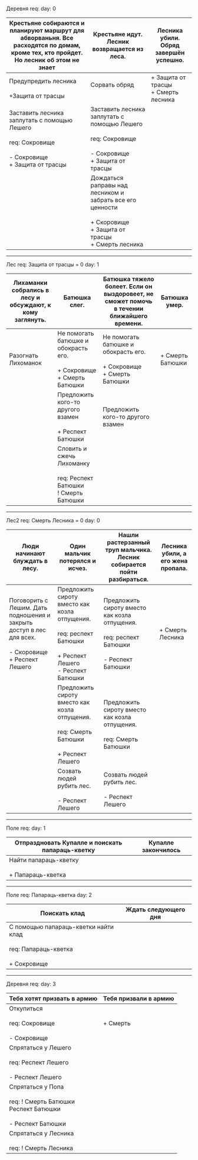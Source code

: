 Деревня
req: 
day: 0

| Крестьяне собираются и планируют маршрут для абворваньня. Все расходятся по домам, кроме тех, кто пройдет. Но лесник об этом не знает<br> | Крестьяне идут. Лесник возвращается из леса.                                                                           | Лесника убили. Обряд завершён успешно. |
| ----------------------------------------------------------------------------------------------------------------------------------------- | ---------------------------------------------------------------------------------------------------------------------- | -------------------------------------- |
| Предупредить лесника<br><br>+Защита от трасцы                                                                                             | Сорвать обряд<br><br>                                                                                                  | + Защита от трасцы<br>+ Смерть лесника |
| Заставить лесника заплутать с помощью Лешего<br><br>req: Сокровище<br><br>- Сокровище<br>+ Защита от трасцы                               | Заставить лесника заплутать с помощью Лешего<br><br>req: Сокровище<br><br>- Сокровище<br>+ Защита от трасцы            |                                        |
|                                                                                                                                           | Дождаться раправы над лесником и забрать все его ценности<br><br>+ Скоровище<br>+ Защита от трасцы<br>+ Смерть лесника |                                        |

---
Лес
req: Защита от трасцы = 0
day: 1

| Лихаманки собрались в лесу и обсуждают, к кому заглянуть. | Батюшка слег.                                                                 | Батюшка тяжело болеет. Если он выздоровеет, не сможет помочь в течении ближайшего времени. | Батюшка умер.    |
| --------------------------------------------------------- | ----------------------------------------------------------------------------- | ------------------------------------------------------------------------------------------ | ---------------- |
| Разогнать Лихоманок                                       | Не помогать батюшке и обокрасть его.<br><br>+ Сокровище<br>+ Смерть Батюшки   | Не помогать батюшке и обокрасть его.<br><br>+ Сокровище<br>+ Смерть Батюшки                | + Смерть Батюшки |
|                                                           | Предложить кого-то другого взамен<br><br>+ Респект Батюшки                    | Предложить кого-то другого взамен                                                          |                  |
|                                                           | Словить и сжечь Лихоманку<br><br>req: Респект Батюшки<br>! Смерть Батюшки<br> |                                                                                            |                  |

---
Лес2
req: Смерть Лесника = 0
day: 0

| Люди начинают блуждать в лесу.                                                                              | Один мальчик потерялся и исчез.                                                                                            | Нашли растерзанный труп мальчика. Лесник собирается пойти разбираться.                             | Лесника убили, а его жена пропала. |
| ----------------------------------------------------------------------------------------------------------- | -------------------------------------------------------------------------------------------------------------------------- | -------------------------------------------------------------------------------------------------- | ---------------------------------- |
| Поговорить с Лешим. Дать подношения и закрыть доступ в лес для всех.<br><br>- Скоровище<br>+ Респект Лешего | Предложить сироту вместо как козла отпущения.<br><br>req: респект Батюшки<br><br>+ Респект Лешего<br>- Респект Батюшки<br> | Предложить сироту вместо как козла отпущения.<br><br>req: респект Батюшки<br><br>- Респект Батюшки | + Смерть Лесника                   |
|                                                                                                             | Предложить сироту вместо как козла отпущения.<br><br>req: Смерть Батюшки<br><br>+ Респект Лешего                           | Предложить сироту вместо как козла отпущения.<br><br>req: Смерть Батюшки                           |                                    |
|                                                                                                             | Созвать людей рубить лес.<br><br>- Респект Лешего                                                                          | Созвать людей рубить лес.<br><br>- Респект Лешего                                                  |                                    |

---
Поле
req:
day: 1

| Отпраздновать Купалле и поискать папараць-кветку | Купалле закончилось |
| ------------------------------------------------ | ------------------- |
| Найти папараць-кветку<br><br>+ Папараць-кветка   |                     |

---
Поле
req: Папараць-кветка
day: 2

| Поискать клад                                                                       | Ждать следующего дня |
| ----------------------------------------------------------------------------------- | -------------------- |
| С помощью папараць-кветки найти клад<br><br>req: Папараць-кветка<br><br>+ Сокровище |                      |
 
---
Деревня
req:
day: 3

| Тебя хотят призвать в армию                                                                | Тебя призвали в армию |
| ------------------------------------------------------------------------------------------ | --------------------- |
| Откупиться<br><br>req: Сокровище<br><br>- Сокровище                                        | + Смерть              |
| Спрятаться у Лешего<br><br>req: Респект Лешего<br><br>- Респект Лешего                     |                       |
| Спрятаться у Попа<br><br>req: ! Смерть Батюшки<br>Респект Батюшки<br><br>- Респект Батюшки |                       |
| Спрятаться у Лесника<br><br>req: ! Смерть Лесника                                          |                       |
